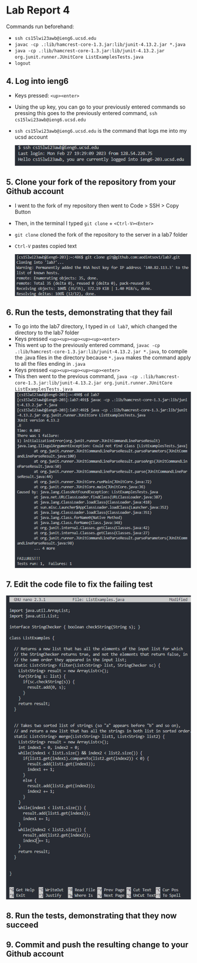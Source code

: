 # Lab Report 4

Commands run beforehand:
* `ssh cs15lwi23awb@ieng6.ucsd.edu`
* `javac -cp .:lib/hamcrest-core-1.3.jar:lib/junit-4.13.2.jar *.java`
* `java -cp .:lib/hamcrest-core-1.3.jar:lib/junit-4.13.2.jar org.junit.runner.JUnitCore ListExamplesTests.java`
* `logout`
## 4. Log into ieng6

* Keys pressed: `<up><enter>`
* Using the up key, you can go to your previously entered commands so pressing this goes to the previously entered command, `ssh cs15lwi23awb@ieng6.ucsd.edu`
* `ssh cs15lwi23awb@ieng6.ucsd.edu` is the command that logs me into my ucsd account

  ![Image](lab7screenshot1.png)
## 5. Clone your fork of the repository from your Github account

* I went to the fork of my repository then went to Code > SSH > Copy Button
* Then, in the terminal I typed `git clone` + `<Ctrl-V><Enter>`
* `git clone` cloned the fork of the repository to the server in a lab7 folder
* `Ctrl-V` pastes copied text
  
  ![Image](lab7screenshot2.png)
## 6. Run the tests, demonstrating that they fail
  
* To go into the lab7 directory, I typed in `cd lab7`, which changed the directory to the lab7 folder
* Keys pressed `<up><up><up><up><up><enter>`
* This went up to the previously entered command, `javac -cp .:lib/hamcrest-core-1.3.jar:lib/junit-4.13.2.jar *.java`, to compile the .java files in the directory because `*.java` makes the command apply to all the files ending in `.java`
* Keys pressed `<up><up><up><up><up><enter>`
* This then went to the previous command, `java -cp .:lib/hamcrest-core-1.3.jar:lib/junit-4.13.2.jar org.junit.runner.JUnitCore ListExamplesTests.java`
  ![Image](lab7screenshot3.png)
## 7. Edit the code file to fix the failing test
  ![Image](lab7screenshot4.png)
## 8. Run the tests, demonstrating that they now succeed

## 9. Commit and push the resulting change to your Github account
